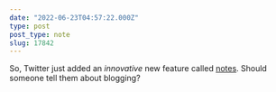```yaml
---
date: "2022-06-23T04:57:22.000Z"
type: post 
post_type: note
slug: 17842
---
```

So, Twitter just added an _innovative_ new feature called [notes](https://twitter.com/twitterwrite/status/1539640956915290112?s=21&amp;t=9JHA6DUHgs6nUT0kXqjpCA). Should someone tell them about blogging?


